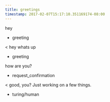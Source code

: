 ```yaml
---
title: greetings
timestamp: 2017-02-07T15:17:10.351169174-08:00
---
```


hey
* greeting

< hey whats up
* greeting

how are you?
* request_confirmation

< good, you? Just working on a few things.
* turing/human
